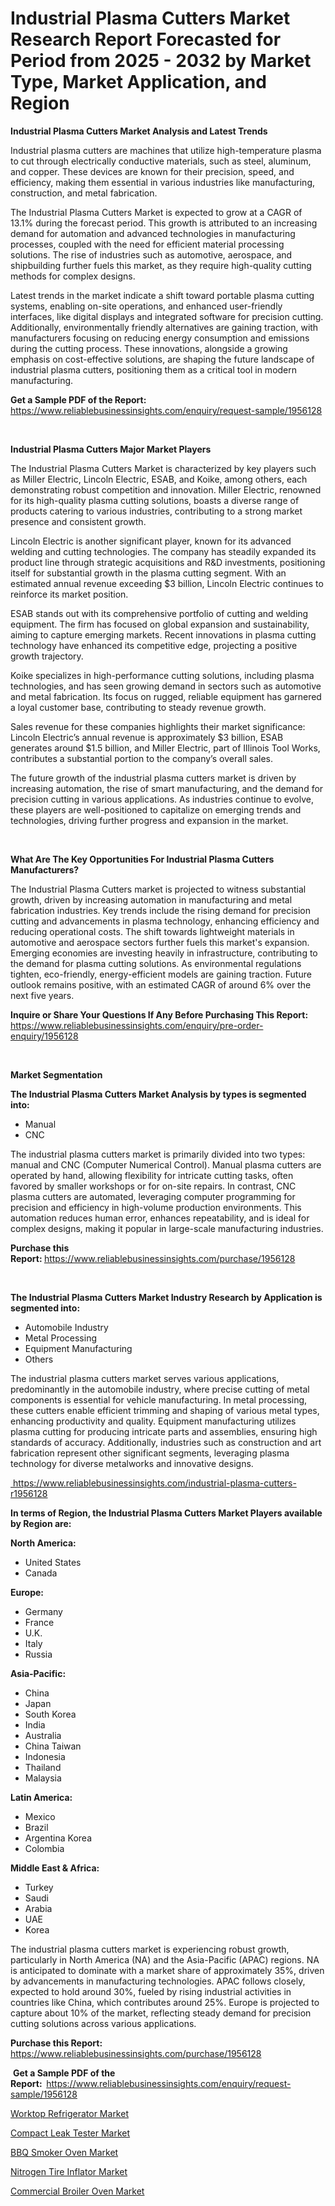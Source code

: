 <p><h1>Industrial Plasma Cutters Market Research Report Forecasted for Period from 2025 -  2032 by Market Type, Market Application, and Region</h1></p><p><strong>Industrial Plasma Cutters Market Analysis and Latest Trends</strong></p>
<p><p>Industrial plasma cutters are machines that utilize high-temperature plasma to cut through electrically conductive materials, such as steel, aluminum, and copper. These devices are known for their precision, speed, and efficiency, making them essential in various industries like manufacturing, construction, and metal fabrication.</p><p>The Industrial Plasma Cutters Market is expected to grow at a CAGR of 13.1% during the forecast period. This growth is attributed to an increasing demand for automation and advanced technologies in manufacturing processes, coupled with the need for efficient material processing solutions. The rise of industries such as automotive, aerospace, and shipbuilding further fuels this market, as they require high-quality cutting methods for complex designs.</p><p>Latest trends in the market indicate a shift toward portable plasma cutting systems, enabling on-site operations, and enhanced user-friendly interfaces, like digital displays and integrated software for precision cutting. Additionally, environmentally friendly alternatives are gaining traction, with manufacturers focusing on reducing energy consumption and emissions during the cutting process. These innovations, alongside a growing emphasis on cost-effective solutions, are shaping the future landscape of industrial plasma cutters, positioning them as a critical tool in modern manufacturing.</p></p>
<p><strong>Get a Sample PDF of the Report:&nbsp;</strong> <a href="https://www.reliablebusinessinsights.com/enquiry/request-sample/1956128?utm_campaign=1091&utm_medium=2&utm_source=Github&utm_content=ia&utm_term=10042025&utm_id=industrial-plasma-cutters">https://www.reliablebusinessinsights.com/enquiry/request-sample/1956128</a></p>
<p>&nbsp;</p>
<p><strong>Industrial Plasma Cutters Major Market Players</strong></p>
<p><p>The Industrial Plasma Cutters Market is characterized by key players such as Miller Electric, Lincoln Electric, ESAB, and Koike, among others, each demonstrating robust competition and innovation. Miller Electric, renowned for its high-quality plasma cutting solutions, boasts a diverse range of products catering to various industries, contributing to a strong market presence and consistent growth.</p><p>Lincoln Electric is another significant player, known for its advanced welding and cutting technologies. The company has steadily expanded its product line through strategic acquisitions and R&D investments, positioning itself for substantial growth in the plasma cutting segment. With an estimated annual revenue exceeding $3 billion, Lincoln Electric continues to reinforce its market position.</p><p>ESAB stands out with its comprehensive portfolio of cutting and welding equipment. The firm has focused on global expansion and sustainability, aiming to capture emerging markets. Recent innovations in plasma cutting technology have enhanced its competitive edge, projecting a positive growth trajectory.</p><p>Koike specializes in high-performance cutting solutions, including plasma technologies, and has seen growing demand in sectors such as automotive and metal fabrication. Its focus on rugged, reliable equipment has garnered a loyal customer base, contributing to steady revenue growth.</p><p>Sales revenue for these companies highlights their market significance: Lincoln Electric’s annual revenue is approximately $3 billion, ESAB generates around $1.5 billion, and Miller Electric, part of Illinois Tool Works, contributes a substantial portion to the company’s overall sales.</p><p>The future growth of the industrial plasma cutters market is driven by increasing automation, the rise of smart manufacturing, and the demand for precision cutting in various applications. As industries continue to evolve, these players are well-positioned to capitalize on emerging trends and technologies, driving further progress and expansion in the market.</p></p>
<p>&nbsp;</p>
<p><strong>What Are The Key Opportunities For Industrial Plasma Cutters Manufacturers?</strong></p>
<p><p>The Industrial Plasma Cutters market is projected to witness substantial growth, driven by increasing automation in manufacturing and metal fabrication industries. Key trends include the rising demand for precision cutting and advancements in plasma technology, enhancing efficiency and reducing operational costs. The shift towards lightweight materials in automotive and aerospace sectors further fuels this market's expansion. Emerging economies are investing heavily in infrastructure, contributing to the demand for plasma cutting solutions. As environmental regulations tighten, eco-friendly, energy-efficient models are gaining traction. Future outlook remains positive, with an estimated CAGR of around 6% over the next five years.</p></p>
<p><strong>Inquire or Share Your Questions If Any Before Purchasing This Report:</strong> <a href="https://www.reliablebusinessinsights.com/enquiry/pre-order-enquiry/1956128?utm_campaign=1091&utm_medium=2&utm_source=Github&utm_content=ia&utm_term=10042025&utm_id=industrial-plasma-cutters">https://www.reliablebusinessinsights.com/enquiry/pre-order-enquiry/1956128</a></p>
<p>&nbsp;</p>
<p><strong>Market Segmentation</strong></p>
<p><strong>The Industrial Plasma Cutters Market Analysis by types is segmented into:</strong></p>
<p><ul><li>Manual</li><li>CNC</li></ul></p>
<p><p>The industrial plasma cutters market is primarily divided into two types: manual and CNC (Computer Numerical Control). Manual plasma cutters are operated by hand, allowing flexibility for intricate cutting tasks, often favored by smaller workshops or for on-site repairs. In contrast, CNC plasma cutters are automated, leveraging computer programming for precision and efficiency in high-volume production environments. This automation reduces human error, enhances repeatability, and is ideal for complex designs, making it popular in large-scale manufacturing industries.</p></p>
<p><strong>Purchase this Report:&nbsp;</strong><a href="https://www.reliablebusinessinsights.com/purchase/1956128?utm_campaign=1091&utm_medium=2&utm_source=Github&utm_content=ia&utm_term=10042025&utm_id=industrial-plasma-cutters">https://www.reliablebusinessinsights.com/purchase/1956128</a></p>
<p>&nbsp;</p>
<p><strong>The Industrial Plasma Cutters Market Industry Research by Application is segmented into:</strong></p>
<p><ul><li>Automobile Industry</li><li>Metal Processing</li><li>Equipment Manufacturing</li><li>Others</li></ul></p>
<p><p>The industrial plasma cutters market serves various applications, predominantly in the automobile industry, where precise cutting of metal components is essential for vehicle manufacturing. In metal processing, these cutters enable efficient trimming and shaping of various metal types, enhancing productivity and quality. Equipment manufacturing utilizes plasma cutting for producing intricate parts and assemblies, ensuring high standards of accuracy. Additionally, industries such as construction and art fabrication represent other significant segments, leveraging plasma technology for diverse metalworks and innovative designs.</p></p>
<p><a href="https://www.reliablebusinessinsights.com/industrial-plasma-cutters-r1956128?utm_campaign=1091&utm_medium=2&utm_source=Github&utm_content=ia&utm_term=10042025&utm_id=industrial-plasma-cutters">&nbsp;https://www.reliablebusinessinsights.com/industrial-plasma-cutters-r1956128</a></p>
<p><strong>In terms of Region, the Industrial Plasma Cutters Market Players available by Region are:</strong></p>
<p>
    <p> <strong> North America: </strong>
        <ul>
            <li>United States</li>
            <li>Canada</li>
        </ul>
        </p> 
    <p> <strong> Europe: </strong>
        <ul>
            <li>Germany</li>
            <li>France</li>
            <li>U.K.</li>
            <li>Italy</li>
            <li>Russia</li>
        </ul>
        </p> 
    <p> <strong> Asia-Pacific: </strong>
        <ul>
            <li>China</li>
            <li>Japan</li>
            <li>South Korea</li>
            <li>India</li>
            <li>Australia</li>
            <li>China Taiwan</li>
            <li>Indonesia</li>
            <li>Thailand</li>
            <li>Malaysia</li>
        </ul>
        </p> 
    <p> <strong> Latin America: </strong>
        <ul>
            <li>Mexico</li>
            <li>Brazil</li>
            <li>Argentina Korea</li>
            <li>Colombia</li>
        </ul>
        </p> 
    <p> <strong> Middle East & Africa: </strong>
        <ul>
            <li>Turkey</li>
            <li>Saudi</li>
            <li>Arabia</li>
            <li>UAE</li>
            <li>Korea</li>
        </ul>
    </p>
    </p>
<p><p>The industrial plasma cutters market is experiencing robust growth, particularly in North America (NA) and the Asia-Pacific (APAC) regions. NA is anticipated to dominate with a market share of approximately 35%, driven by advancements in manufacturing technologies. APAC follows closely, expected to hold around 30%, fueled by rising industrial activities in countries like China, which contributes around 25%. Europe is projected to capture about 10% of the market, reflecting steady demand for precision cutting solutions across various applications.</p></p>
<p><strong>Purchase this Report: </strong><a href="https://www.reliablebusinessinsights.com/purchase/1956128?utm_campaign=1091&utm_medium=2&utm_source=Github&utm_content=ia&utm_term=10042025&utm_id=industrial-plasma-cutters">https://www.reliablebusinessinsights.com/purchase/1956128</a></p>
<p>&nbsp;<strong>Get a Sample PDF of the Report:&nbsp;&nbsp;</strong><a href="https://www.reliablebusinessinsights.com/enquiry/request-sample/1956128?utm_campaign=1091&utm_medium=2&utm_source=Github&utm_content=ia&utm_term=10042025&utm_id=industrial-plasma-cutters">https://www.reliablebusinessinsights.com/enquiry/request-sample/1956128</a></p>
<p><strong></strong></p>
<p><p><a href="https://github.com/dushornerfe/Market-Research-Report-List-1/blob/main/worktop-refrigerator-market.md?utm_campaign=1091&utm_medium=2&utm_source=Github&utm_content=ia&utm_term=10042025&utm_id=industrial-plasma-cutters">Worktop Refrigerator Market</a></p><p><a href="https://github.com/sapsaidamary/Market-Research-Report-List-1/blob/main/compact-leak-tester-market.md?utm_campaign=1091&utm_medium=2&utm_source=Github&utm_content=ia&utm_term=10042025&utm_id=industrial-plasma-cutters">Compact Leak Tester Market</a></p><p><a href="https://github.com/akermigarib/Market-Research-Report-List-1/blob/main/bbq-smoker-oven-market.md?utm_campaign=1091&utm_medium=2&utm_source=Github&utm_content=ia&utm_term=10042025&utm_id=industrial-plasma-cutters">BBQ Smoker Oven Market</a></p><p><a href="https://github.com/djarixneoza/Market-Research-Report-List-1/blob/main/nitrogen-tire-inflator-market.md?utm_campaign=1091&utm_medium=2&utm_source=Github&utm_content=ia&utm_term=10042025&utm_id=industrial-plasma-cutters">Nitrogen Tire Inflator Market</a></p><p><a href="https://github.com/huelarnzeba29/Market-Research-Report-List-1/blob/main/commercial-broiler-oven-market.md?utm_campaign=1091&utm_medium=2&utm_source=Github&utm_content=ia&utm_term=10042025&utm_id=industrial-plasma-cutters">Commercial Broiler Oven Market</a></p></p>
